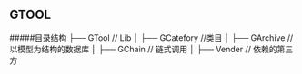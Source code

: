 
## GTOOL

#####目录结构
├── GTool                        // Lib
│   ├── GCatefory               //类目
│   ├── GArchive               // 以模型为结构的数据库
│   ├── GChain                 // 链式调用
│   ├── Vender               // 依赖的第三方
